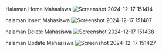 Halaman Home Mahasiswa
![Screenshot 2024-12-17 151414](https://github.com/user-attachments/assets/63906dcb-19ba-4d08-bec3-7a5dd0965664)

halaman insert Mahasiswa
![Screenshot 2024-12-17 151407](https://github.com/user-attachments/assets/d3469ec4-f5c9-412a-927f-0e7d9b597cbc)

halaman Delete Mahasiswa
![Screenshot 2024-12-17 151438](https://github.com/user-attachments/assets/609509e7-6473-4c9e-9fef-3eb3ea342119)

halaman Update Mahasiswa
![Screenshot 2024-12-17 151427](https://github.com/user-attachments/assets/eb808ab8-c369-4dcf-918c-37eed376c1e8)
